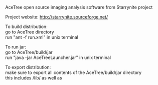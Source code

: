 AceTree open source imaging analysis software from Starrynite project

Project website: http://starrynite.sourceforge.net/

To build distribution:</br>
go to AceTree directory</br>
run "ant -f run.xml" in unix terminal</br>

To run jar:</br>
go to AceTree/build/jar</br>
run "java -jar AceTreeLauncher.jar" in unix terminal</br>

To export distribution:</br>
make sure to export all contents of the AceTree/build/jar directory</br>
this includes /lib/ as well as
